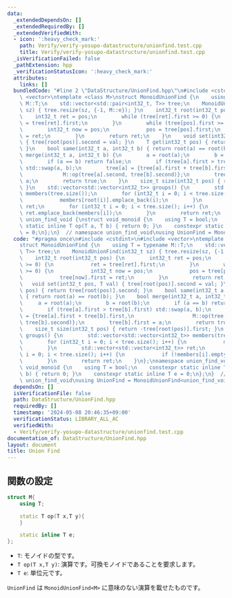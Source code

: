 ```yaml
---
data:
  _extendedDependsOn: []
  _extendedRequiredBy: []
  _extendedVerifiedWith:
  - icon: ':heavy_check_mark:'
    path: Verify/verify-yosupo-datastructure/unionfind.test.cpp
    title: Verify/verify-yosupo-datastructure/unionfind.test.cpp
  _isVerificationFailed: false
  _pathExtension: hpp
  _verificationStatusIcon: ':heavy_check_mark:'
  attributes:
    links: []
  bundledCode: "#line 2 \"DataStructure/UnionFind.hpp\"\n#include <cstdint>\n#include\
    \ <vector>\ntemplate <class M>\nstruct MonoidUnionFind {\n    using T = typename\
    \ M::T;\n    std::vector<std::pair<int32_t, T>> tree;\n    MonoidUnionFind(int32_t\
    \ sz) { tree.resize(sz, {-1, M::e}); }\n    int32_t root(int32_t pos) {\n    \
    \    int32_t ret = pos;\n        while (tree[ret].first >= 0) {\n            ret\
    \ = tree[ret].first;\n        }\n        while (tree[pos].first >= 0) {\n    \
    \        int32_t now = pos;\n            pos = tree[pos].first;\n            tree[now].first\
    \ = ret;\n        }\n        return ret;\n    }\n    void set(int32_t pos, T val)\
    \ { tree[root(pos)].second = val; }\n    T get(int32_t pos) { return tree[root(pos)].second;\
    \ }\n    bool same(int32_t a, int32_t b) { return root(a) == root(b); }\n    bool\
    \ merge(int32_t a, int32_t b) {\n        a = root(a);\n        b = root(b);\n\
    \        if (a == b) return false;\n        if (tree[a].first > tree[b].first)\
    \ std::swap(a, b);\n        tree[a] = {tree[a].first + tree[b].first,\n      \
    \             M::op(tree[a].second, tree[b].second)};\n        tree[b].first =\
    \ a;\n        return true;\n    }\n    size_t size(int32_t pos) { return -tree[root(pos)].first;\
    \ }\n    std::vector<std::vector<int32_t>> groups() {\n        std::vector<std::vector<int32_t>>\
    \ members(tree.size());\n        for (int32_t i = 0; i < tree.size(); i++) {\n\
    \            members[root(i)].emplace_back(i);\n        }\n        std::vector<std::vector<int32_t>>\
    \ ret;\n        for (int32_t i = 0; i < tree.size(); i++) {\n            if (!members[i].empty())\
    \ ret.emplace_back(members[i]);\n        }\n        return ret;\n    }\n};\nnamespace\
    \ union_find_void {\nstruct void_monoid {\n    using T = bool;\n    constexpr\
    \ static inline T op(T a, T b) { return 0; }\n    constexpr static inline T e\
    \ = 0;\n};\n}  // namespace union_find_void\nusing UnionFind = MonoidUnionFind<union_find_void::void_monoid>;\n"
  code: "#pragma once\n#include <cstdint>\n#include <vector>\ntemplate <class M>\n\
    struct MonoidUnionFind {\n    using T = typename M::T;\n    std::vector<std::pair<int32_t,\
    \ T>> tree;\n    MonoidUnionFind(int32_t sz) { tree.resize(sz, {-1, M::e}); }\n\
    \    int32_t root(int32_t pos) {\n        int32_t ret = pos;\n        while (tree[ret].first\
    \ >= 0) {\n            ret = tree[ret].first;\n        }\n        while (tree[pos].first\
    \ >= 0) {\n            int32_t now = pos;\n            pos = tree[pos].first;\n\
    \            tree[now].first = ret;\n        }\n        return ret;\n    }\n \
    \   void set(int32_t pos, T val) { tree[root(pos)].second = val; }\n    T get(int32_t\
    \ pos) { return tree[root(pos)].second; }\n    bool same(int32_t a, int32_t b)\
    \ { return root(a) == root(b); }\n    bool merge(int32_t a, int32_t b) {\n   \
    \     a = root(a);\n        b = root(b);\n        if (a == b) return false;\n\
    \        if (tree[a].first > tree[b].first) std::swap(a, b);\n        tree[a]\
    \ = {tree[a].first + tree[b].first,\n                   M::op(tree[a].second,\
    \ tree[b].second)};\n        tree[b].first = a;\n        return true;\n    }\n\
    \    size_t size(int32_t pos) { return -tree[root(pos)].first; }\n    std::vector<std::vector<int32_t>>\
    \ groups() {\n        std::vector<std::vector<int32_t>> members(tree.size());\n\
    \        for (int32_t i = 0; i < tree.size(); i++) {\n            members[root(i)].emplace_back(i);\n\
    \        }\n        std::vector<std::vector<int32_t>> ret;\n        for (int32_t\
    \ i = 0; i < tree.size(); i++) {\n            if (!members[i].empty()) ret.emplace_back(members[i]);\n\
    \        }\n        return ret;\n    }\n};\nnamespace union_find_void {\nstruct\
    \ void_monoid {\n    using T = bool;\n    constexpr static inline T op(T a, T\
    \ b) { return 0; }\n    constexpr static inline T e = 0;\n};\n}  // namespace\
    \ union_find_void\nusing UnionFind = MonoidUnionFind<union_find_void::void_monoid>;"
  dependsOn: []
  isVerificationFile: false
  path: DataStructure/UnionFind.hpp
  requiredBy: []
  timestamp: '2024-05-08 20:46:35+09:00'
  verificationStatus: LIBRARY_ALL_AC
  verifiedWith:
  - Verify/verify-yosupo-datastructure/unionfind.test.cpp
documentation_of: DataStructure/UnionFind.hpp
layout: document
title: Union Find
---
```


## 関数の設定
```cpp
struct M{
    using T;

    static T op(T x,T y){
    }

    static inline T e;
};
```
* `T`: モノイドの型です。
* `T op(T x,T y)`: 演算です。可換モノイドであることを要求します。
* `T e`: 単位元です。

`UnionFind` は `MonoidUnionFind<M>` に意味のない演算を載せたものです。